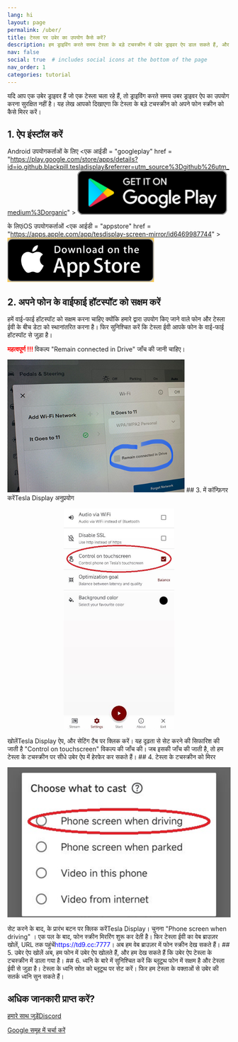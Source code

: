 ```yaml
---
lang: hi
layout: page
permalink: /uber/
title: टेस्ला पर उबेर का उपयोग कैसे करें?
description: हम ड्राइविंग करते समय टेस्ला के बड़े टचस्क्रीन में उबेर ड्राइवर ऐप डाल सकते हैं, और हम सीधे टेस्ला के टचस्क्रीन पर उबेर ऐप में हेरफेर कर सकते हैं।
nav: false
social: true  # includes social icons at the bottom of the page
nav_order: 1
categories: tutorial
---
```


यदि आप एक उबेर ड्राइवर हैं जो एक टेस्ला चला रहे हैं, तो ड्राइविंग करते समय उबर ड्राइवर ऐप का उपयोग करना सुरक्षित नहीं है। यह लेख आपको दिखाएगा कि टेस्ला के बड़े टचस्क्रीन को अपने फोन स्क्रीन को कैसे मिरर करें।

## 1. ऐप इंस्टॉल करें
Android उपयोगकर्ताओं के लिए
<एक आईडी = "googleplay"  href = "https://play.google.com/store/apps/details?id=io.github.blackpill.tesladisplay&referrer=utm_source%3Dgithub%26utm_medium%3Dorganic" >
<img src= "/assets/img/google-play-badge.svg"  height= "100px" >
</a>

के लिएiOS उपयोगकर्ताओं
<एक आईडी = "appstore"  href = "https://apps.apple.com/app/tesdisplay-screen-mirror/id6469987744" >
<img src= "/assets/img/app-store-badge.png"  height= "100px" >
</a>

## 2. अपने फोन के वाईफाई हॉटस्पॉट को सक्षम करें
<p> हमें वाई-फाई हॉटस्पॉट को सक्षम करना चाहिए क्योंकि हमारे द्वारा उपयोग किए जाने वाले फोन और टेस्ला ईवी के बीच डेटा को स्थानांतरित करना है।
फिर सुनिश्चित करें कि टेस्ला ईवी आपके फोन के वाई-फाई हॉटस्पॉट से जुड़ा है। </p>
<p><span style= "color: red" > <b> महत्वपूर्ण !!! </b></span> विकल्प "Remain connected in Drive"  जाँच की जानी चाहिए। </p>
<img src= "/assets/img/wifi-connected.jpg"  height= "300px" >
## 3. में कॉन्फ़िगर करेंTesla Display अनुप्रयोग
<p style= "text-align: center;" >
<img src= "/assets/img/settings-nav.jpg"  alt= "The settings of Tesla Display app for using Uber"  height= "500px" >
</p>
खोलेंTesla Display ऐप, और सेटिंग टैब पर क्लिक करें।
यह दृढ़ता से सेट करने की सिफारिश की जाती है "Control on touchscreen"  विकल्प की जाँच की। जब इसकी जाँच की जाती है, तो हम टेस्ला के टचस्क्रीन पर सीधे उबेर ऐप में हेरफेर कर सकते हैं।
## 4. टेस्ला के टचस्क्रीन को मिरर
<p style= "text-align: center;" >
<img src= "/assets/img/phone-screen.jpg"  alt= "The start choice of Tesla Display app for using Uber"  width= "540px" >
</p>
सेट करने के बाद, के प्रारंभ बटन पर क्लिक करेंTesla Display। चुनना "Phone screen when driving" । एक पल के बाद, फोन स्क्रीन मिररिंग शुरू कर देती है।
फिर टेस्ला ईवी का वेब ब्राउज़र खोलें, URL तक पहुंचें<span style= "color:blue" >https://td9.cc:7777</span>। अब हम वेब ब्राउज़र में फोन स्क्रीन देख सकते हैं।
## 5. उबेर ऐप खोलें
अब, हम फोन में उबेर ऐप खोलते हैं, और हम देख सकते हैं कि उबेर ऐप टेस्ला के टचस्क्रीन में डाला गया है।
## 6. ध्वनि के बारे में
सुनिश्चित करें कि ब्लूटूथ फोन में सक्षम है और टेस्ला ईवी से जुड़ा है।
टेस्ला के ध्वनि स्रोत को ब्लूटूथ पर सेट करें।
फिर हम टेस्ला के वक्ताओं से उबेर की सतर्क ध्वनि सुन सकते हैं।

## अधिक जानकारी प्राप्त करें?
<p> <a href = "https://discord.gg/Tvbs9uWcN9"  लक्ष्य = "_blank" > हमारे साथ जुड़ेंDiscord</a> </p>
<p> <a href = "https://groups.google.com/g/tesla-display"  लक्ष्य = "_blank" > Google समूह में चर्चा करें </a> </p>

